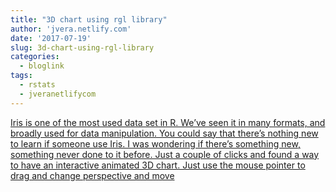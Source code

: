 ```yaml
---
title: "3D chart using rgl library"
author: 'jvera.netlify.com'
date: '2017-07-19'
slug: 3d-chart-using-rgl-library
categories:
  - bloglink
tags:
  - rstats
  - jveranetlifycom
---
```


[Iris is one of the most used data set in R. We’ve seen it in many formats, and broadly used for data manipulation. You could say that there’s nothing new to learn if someone use Iris. I was wondering if there’s something new, something never done to it before. Just a couple of clicks and found a way to have an interactive animated 3D chart. Just use the mouse pointer to drag and change perspective and move<i class="fas fa-external-link-alt"></i>](http://jvera.netlify.com/post/2017/07/19/3d-chart-using-rgl-library/)

